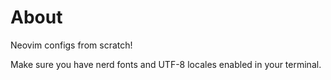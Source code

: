 # About

Neovim configs from scratch!

Make sure you have nerd fonts and UTF-8 locales enabled in your terminal.
